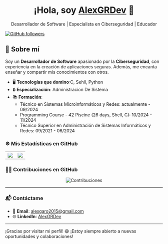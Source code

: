 <div align="center">
  <h1>¡Hola, soy <a href="https://github.com/AlexGRDev">AlexGRDev</a> 👋</h1>
  <p>Desarrollador de Software | Especialista en Ciberseguridad | Educador</p>
</div>

[![GitHub followers](https://img.shields.io/github/followers/AlexGRDev?style=social)](https://github.com/AlexGRDev)

## 🚀 Sobre mí

Soy un **Desarrollador de Software** apasionado por la **Ciberseguridad**, con experiencia en la creación de aplicaciones seguras. Además, me encanta enseñar y compartir mis conocimientos con otros.

- 🖥️ **Tecnologías que domino**:C, Sehll, Python
- 🔒 **Especialización**: Administracion De Sistema
- 📚 **Formación**:
  - Técnico en Sistemas Microinformáticos y Redes: actualmente - 09/2024
  - Programming Course - 42 Piscine (26 days, Shell, C): 10/2024 - 11/2024
  - Técnico Superior en Administración de Sistemas Informáticos y Redes: 09/2021 - 06/2024

### ⚙️ Mis Estadísticas en GitHub

<div align="center">
  <table>
    <tr>
      <td style="width: 50%; text-align: center;">
        <img src="https://github-readme-stats-eight-theta.vercel.app/api?username=AlexGRDev&show_icons=true&theme=algolia&include_all_commits=true&count_private=true&random=1" style="max-width: 100%; height: auto;"/>
      </td>
      <td style="width: 50%; text-align: center;">
        <img src="https://github-readme-stats-eight-theta.vercel.app/api/top-langs/?username=AlexGRDev&layout=compact&langs_count=6&theme=algolia&random=1" style="max-width: 100%; height: auto;"/>
      </td>
    </tr>
  </table>
</div>

### 🧑‍💻 Contribuciones en GitHub

<p align="center">
  <img src="https://github-readme-streak-stats.herokuapp.com/?user=AlexGRDev&theme=algolia&random=1" alt="Contribuciones" style="max-width: 100%; height: auto;" />
</p>

---

### 📬 Contáctame

- 📧 **Email**: [alexgaro2015@gmail.com](mailto:alexgaro2015@gmail.com)
- 🌐 **LinkedIn**: [AlexGRDev](https://www.linkedin.com/in/alex-garcia-rodriguez-564287208/)

---

¡Gracias por visitar mi perfil! 😄 ¡Estoy siempre abierto a nuevas oportunidades y colaboraciones!
